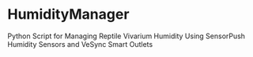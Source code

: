 # HumidityManager
Python Script for Managing Reptile Vivarium Humidity Using SensorPush Humidity Sensors and VeSync Smart Outlets
